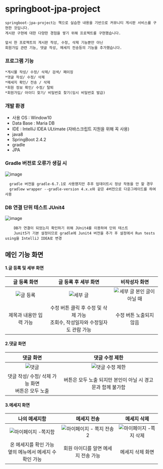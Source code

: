 # springboot-jpa-project
    springboot-jpa-project는 책으로 실습한 내용을 기반으로 커뮤니티 게시판 서비스를 구현한 것입니다.
    게시판 구현에 대한 다양한 경험을 쌓기 위해 프로젝트를 구현했습니다.
    
    앞서 한 프로젝트의 게시판 작성, 수정, 삭제 기능뿐만 아닌
    회원가입 관련 기능, 댓글 작성, 메세지 전송등의 기능을 추가했습니다.
    
 ### 프로그램 기능

    *게시물 작성/ 수정/ 삭제/ 검색/ 페이징
    *댓글 작성/ 수정/ 삭제
    *메세지 확인/ 전송 / 삭제
    *회원 정보 확인/ 수정/ 탈퇴
    *회원가입/ 아이디 찾기/ 비밀번호 찾기(임시 비밀번호 발급)

  
      
### 개발 환경
  * 사용 OS       : Window10
  * Data Base     : Maria DB
  * IDE           : IntelliJ IDEA ULtimate (자바스크립트 지원을 위해 꼭 사용)
  * java8
  * SpringBoot 2.4.2 
  * gradle
  * JPA
  
 ### Gradle 버전로 오류가 생길 시
  ![image](https://user-images.githubusercontent.com/75718761/125775722-29c30171-b243-4ec9-b6d2-bcd5b9bfd329.png)
        
      gradle 버전을 gradle-6.7.1로 사용했지만 추후 업데이트시 정상 작동을 안 할 경우
      gradlew wrapper --gradle-version 4.x.x와 같은 4버전으로 다운그레이드를 하여 사용
      
 ### DB 연결 단위 테스트 JUnit4
 ![image](https://user-images.githubusercontent.com/75718761/125779019-ff2ac2f0-45f7-40a1-87d0-02b1570e7b2e.png)
        
        DB가 연결이 되었는지 확인하기 위해 JUnit4를 이용하여 단위 테스트
        Junit5가 기본 설정이므로 gradle에 Junit4 버전을 추가 후 설정에서 Run tests using을 IntelliJ IDEA로 변경
        

##  메인 기능 화면

#### 1.글 등록 및 세부 화면
글 등록 화면 | 글 등록 후 세부 화면 | 비작성자 화면 
:-------------------------:|:-------------------------:|:-------------------------:
![글 등록](https://user-images.githubusercontent.com/75718761/125769287-5ec68438-4d27-4799-9182-0755edbc676f.JPG)|![세부 글](https://user-images.githubusercontent.com/75718761/125769275-27c1917d-5944-4017-9e25-144dae9c0b3f.JPG)|![세부 글 본인 글이 아닐 때](https://user-images.githubusercontent.com/75718761/125769272-0fa8c67b-0bf4-497b-a1ca-896f6143f302.JPG)
제목과 내용만 입력 가능|수정 버튼 클릭 후 수정 및 삭제 가능<br>조회수, 작성일자와 수정일자도 관람 가능|수정 버튼 노출되지 않음
#### 2.댓글 화면
댓글 화면 |  댓글 수정 제한
:-------------------------:|:-------------------------:
![댓글](https://user-images.githubusercontent.com/75718761/125770446-21b7d949-daf5-4857-9b84-a56f487ae936.JPG)|![댓글 수정 제한](https://user-images.githubusercontent.com/75718761/125770448-02d22f34-3d8d-4c2a-98c1-ddca1201efeb.JPG)
댓글 작성/ 수정/ 삭제 가능 화면 <br> 버튼은 모두 노출| 버튼은 모두 노출 되지만 본인이 아닐 시 경고문과 함께 불가함
#### 3.메세지 화면
나의 메세지함 | 메세지 전송  | 메세지 삭제
:-------------------------:|:-------------------------:|:-------------------------:
![마이페이지 -쪽지함](https://user-images.githubusercontent.com/75718761/125771682-362ad34b-c0b7-4b38-bbd9-c10cb04feb27.JPG)|![마이페이지 - 쪽지 전송 2](https://user-images.githubusercontent.com/75718761/125772368-1633f6c6-c0a0-4910-b884-75325544d2d5.JPG)|![마이페이지 -쪽지 삭제](https://user-images.githubusercontent.com/75718761/125771678-e17a3ede-2daa-4e7f-8955-c37aed7504e3.JPG)
온 메세지를 확인 가능<br>옆의 메뉴에서 메세지 수 확인 가능|회원 아이디를 알면 메세지 전송 가능|메세지 삭제 화면
